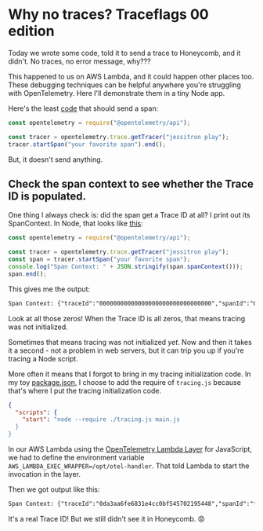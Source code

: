 # Why no traces? Traceflags 00 edition

Today we wrote some code, told it to send a trace to Honeycomb, and it didn't. No traces, no error message, why???

This happened to us on AWS Lambda, and it could happen other places too. These debugging techniques can be helpful anywhere you're struggling with OpenTelemetry. Here I'll demonstrate them in a tiny Node app.

Here's the least [code](https://github.com/jessitron/why-no-traces/blob/200630747e2d76ef033d70363a0a7df45583b42b/main.js) that should send a span:

```js
const opentelemetry = require("@opentelemetry/api");

const tracer = opentelemetry.trace.getTracer("jessitron play");
tracer.startSpan("your favorite span").end();
```

But, it doesn't send anything.

## Check the span context to see whether the Trace ID is populated.

One thing I always check is: did the span get a Trace ID at all? I print out its SpanContext. In Node, that looks like [this](https://github.com/jessitron/why-no-traces/blob/ea4aab3c953f57bde99c493feff6cb58e669e4bd/main.js):

```js
const opentelemetry = require("@opentelemetry/api");

const tracer = opentelemetry.trace.getTracer("jessitron play");
const span = tracer.startSpan("your favorite span");
console.log("Span Context: " + JSON.stringify(span.spanContext()));
span.end();
```

This gives me the output:

```txt
Span Context: {"traceId":"00000000000000000000000000000000","spanId":"0000000000000000","traceFlags":0}
```

Look at all those zeros! When the Trace ID is all zeros, that means tracing was not initialized.

Sometimes that means tracing was not initialized _yet_. Now and then it takes it a second - not a problem in web servers, but it can trip you up if you're tracing a Node script.

More often it means that I forgot to bring in my tracing initialization code. In my toy [package.json](https://github.com/jessitron/why-no-traces/blob/main/package.json#L7C6-L7C6), I choose to add the require of `tracing.js` because that's where I put the tracing initialization code.

```json
{
  "scripts": {
    "start": "node --require ./tracing.js main.js
  }
}
```

In our AWS Lambda using the [OpenTelemetry Lambda Layer](https://opentelemetry.io/docs/faas/lambda-auto-instrument/) for JavaScript, we had to define the environment variable `AWS_LAMBDA_EXEC_WRAPPER=/opt/otel-handler`. That told Lambda to start the invocation in the layer.

Then we got output like this:

```txt
Span Context: {"traceId":"0da3aa6fe6831e4cc0bf545702195448","spanId":"f726b788cd02eb04","traceFlags":0}
```

It's a real Trace ID! But we still didn't see it in Honeycomb. 😡

